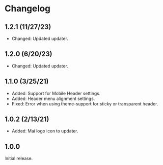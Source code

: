 # Changelog

## 1.2.1 (11/27/23)
* Changed: Updated updater.

## 1.2.0 (6/20/23)
* Changed: Updated updater.

## 1.1.0 (3/25/21)
* Added: Support for Mobile Header settings.
* Added: Header menu alignment settings.
* Fixed: Error when using theme-support for sticky or transparent header.

## 1.0.2 (2/13/21)
* Added: Mai logo icon to updater.

## 1.0.0
Initial release.
